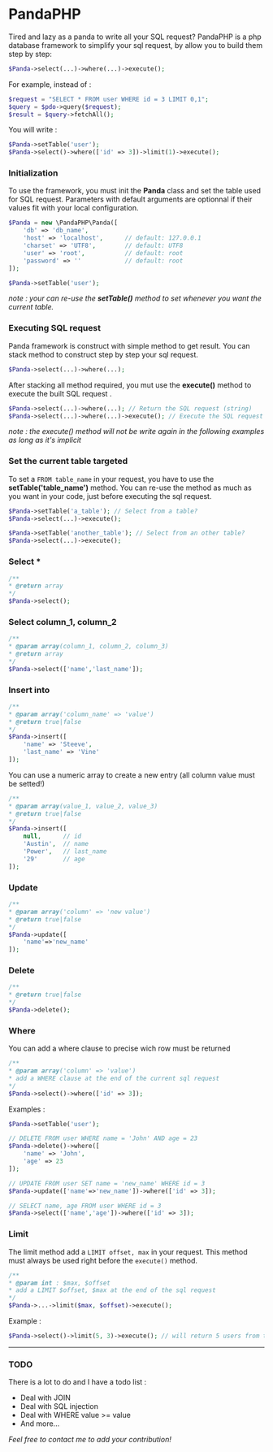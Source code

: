 # PandaPHP
Tired and lazy as a panda to write all your SQL request? PandaPHP is a php database framework to simplify your sql request, by allow you to build them step by step:

```php
$Panda->select(...)->where(...)->execute();
```
For example, instead of :
```php
$request = "SELECT * FROM user WHERE id = 3 LIMIT 0,1";
$query = $pdo->query($request);
$result = $query->fetchAll();
```

You will write :
```php
$Panda->setTable('user');
$Panda->select()->where(['id' => 3])->limit(1)->execute();
```

### Initialization

To use the framework, you must init the **Panda** class and set the table used for SQL request. Parameters with default arguments are optionnal if their values fit with your local configuration.

```php
$Panda = new \PandaPHP\Panda([
    'db' => 'db_name',
    'host' => 'localhost',      // default: 127.0.0.1
    'charset' => 'UTF8',        // default: UTF8
    'user' => 'root',           // default: root
    'password' => ''            // default: root
]);
```

```php
$Panda->setTable('user');
```
*note : your can re-use the **setTable()** method to set whenever you want the current table.*

### Executing SQL request
Panda framework is construct with simple method to get result. You can stack method to construct step by step your sql request.

```php
$Panda->select(...)->where(...);
```

After stacking all method required, you mut use the  **execute()** method to execute the built SQL request .

```php
$Panda->select(...)->where(...); // Return the SQL request (string)
$Panda->select(...)->where(...)->execute(); // Execute the SQL request
```

_note : the execute() method will not be write again in the following examples as long as it's implicit_

### Set the current table targeted

To set a `FROM table_name` in your request, you have to use the **setTable('table_name')** method. You can re-use the method as much as you want in your code, just before executing the sql request.

```php
$Panda->setTable('a_table'); // Select from a table?
$Panda->select(...)->execute();

$Panda->setTable('another_table'); // Select from an other table?
$Panda->select(...)->execute();
```

### Select *

```php
/**
* @return array
*/
$Panda->select();
```

### Select column_1, column_2
```php
/**
* @param array(column_1, column_2, column_3)
* @return array
*/
$Panda->select(['name','last_name']);
```

### Insert into
```php
/**
* @param array('column_name' => 'value')
* @return true|false 
*/
$Panda->insert([
    'name' => 'Steeve',
    'last_name' => 'Vine'
]);
```
You can use a numeric array to create a new entry (all column value must be setted!)
```php
/**
* @param array(value_1, value_2, value_3)
* @return true|false 
*/
$Panda->insert([
    null,      // id
    'Austin',  // name
    'Power',   // last_name
    '29'       // age
]);
```

### Update

```php
/**
* @param array('column' => 'new value')
* @return true|false 
*/
$Panda->update([
    'name'=>'new_name'
]);
```

### Delete

```php
/**
* @return true|false 
*/
$Panda->delete();
```

### Where 

You can add a where clause to precise wich row must be returned
```php
/**
* @param array('column' => 'value')
* add a WHERE clause at the end of the current sql request
*/
$Panda->select()->where(['id' => 3]);
```
Examples : 
```php
$Panda->setTable('user');

// DELETE FROM user WHERE name = 'John' AND age = 23
$Panda->delete()->where([
	'name' => 'John',
	'age' => 23
]);

// UPDATE FROM user SET name = 'new_name' WHERE id = 3
$Panda->update(['name'=>'new_name'])->where(['id' => 3]);

// SELECT name, age FROM user WHERE id = 3
$Panda->select(['name','age'])->where(['id' => 3]);
```

### Limit
The limit method  add a `LIMIT offset, max` in your request. This method must always be used right before the `execute()` method. 

```php
/**
* @param int : $max, $offset
* add a LIMIT $offset, $max at the end of the sql request
*/
$Panda->...->limit($max, $offset)->execute();
```

Example :

```php
$Panda->select()->limit(5, 3)->execute(); // will return 5 users from the 4th entry
```
___

### TODO

There is a lot to do and I have a todo list :

* Deal with JOIN
* Deal with SQL injection
* Deal with WHERE value >= value
* And more...

*Feel free to contact me to add your contribution!*
